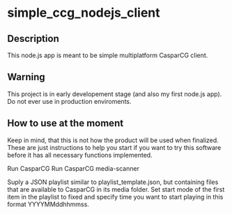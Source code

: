 # simple_ccg_nodejs_client

## Description
This node.js app is meant to be simple multiplatform CasparCG client.

## Warning
This project is in early developement stage (and also my first node.js app). Do not ever use in production enviroments.

## How to use at the moment
Keep in mind, that this is not how the product will be used when finalized. These are just instructions to help you start if you want to try this software before it has all necessary functions implemented.

Run CasparCG
Run CasparCG media-scanner

Suply a JSON playlist similar to playlist_template.json, but containing files that are available to CasparCG in its media folder.
Set start mode of the first item in the playlist to fixed and specify time you want to start playing in this format YYYYMMddhhmmss.
